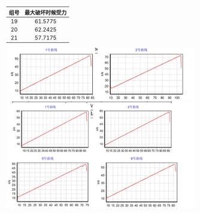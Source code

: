 | 组号 | 最大破坏时候受力 |
| :---: | :---: |
| 19 | 61.5775 |
| 20 | 62.2425 |
| 21 | 57.7175 |

![](/assets/19.PNG)![](/assets/20.PNG)![](/assets/21.PNG)

